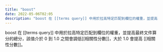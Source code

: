 ```yaml
---
title: "boost"
date: 2022-05-06T02:05
description: "boost 在 [[terms query]] 中用於拉高特定匹配到欄位的權重，並提高最終文件算分的總分，該值介於 0 到 1.0 之間會調低[[相關性分數]]，大於 1.0 會提高 [[相關性分數]]..."
---
```

boost 在 [[terms query]] 中用於拉高特定匹配到欄位的權重，並提高最終文件算分的總分，該值介於 0 到 1.0 之間會調低[[相關性分數]]，大於 1.0 會提高 [[相關性分數]]。